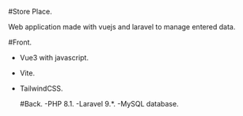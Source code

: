 #Store Place.

Web application made with vuejs and laravel to manage entered data.

#Front.
- Vue3 with javascript.
- Vite.
- TailwindCSS.

  #Back.
  -PHP 8.1.
  -Laravel 9.*.
  -MySQL database.
  
